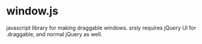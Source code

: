 window.js
=========

javascript library for making draggable windows. srsly requires jQuery UI for .draggable, and normal jQuery as well.
